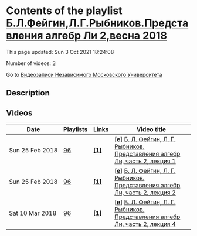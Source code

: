 # Contents of the playlist [Б.Л.Фейгин,Л.Г.Рыбников.Представления алгебр Ли 2,весна 2018](https://www.youtube.com/playlist?list=PLp9ABVh6_x4HENCjD_JlMSE3u_cZauZIN)

This page updated: Sun 3 Oct 2021 18:24:08

Number of videos: [3](#videos)

Go to [Видеозаписи Независимого Московского Университета](../README.md)

## Description



## Videos

|Date|Playlists|Links|Video title|
|---|---|---|---|
| Sun&nbsp;25&nbsp;Feb&nbsp;2018 | [96](../playlists/96 "Б.Л.Фейгин,Л.Г.Рыбников.Представления алгебр Ли 2,весна 2018") | [**[1]**](http://ium.mccme.ru/s18/s18-Feigin-Rybnikov.html) | [[**e**](https://studio.youtube.com/video/bMy2Bvc_MMs/edit "Edit")] [Б. Л. Фейгин, Л. Г. Рыбников. Представления алгебр Ли, часть 2, лекция 1](https://www.youtube.com/watch?v=bMy2Bvc_MMs&list=PLp9ABVh6_x4HENCjD_JlMSE3u_cZauZIN "Продолжение совместного с ФОПФ МФТИ спецкурса для 3 курса, в формате лекция + семинар.&#013;8 февраля 2018 г. 19:20, НМУ 310 (Москва, Большой Власьевский пер., 11)&#013;http://ium.mccme.ru/s18/s18-Feigin-Rybnikov.html") |
| Sun&nbsp;25&nbsp;Feb&nbsp;2018 | [96](../playlists/96 "Б.Л.Фейгин,Л.Г.Рыбников.Представления алгебр Ли 2,весна 2018") | [**[1]**](http://ium.mccme.ru/s18/s18-Feigin-Rybnikov.html) | [[**e**](https://studio.youtube.com/video/-9e3R1SfNs4/edit "Edit")] [Б. Л. Фейгин, Л. Г. Рыбников. Представления алгебр Ли, часть 2, лекция 2](https://www.youtube.com/watch?v=-9e3R1SfNs4&list=PLp9ABVh6_x4HENCjD_JlMSE3u_cZauZIN "Продолжение совместного с ФОПФ МФТИ спецкурса для 3 курса, в формате лекция + семинар.&#013;15 февраля 2018 г. 19:20, НМУ 310 (Москва, Большой Власьевский пер., 11)&#013;http://ium.mccme.ru/s18/s18-Feigin-Rybnikov.html") |
| Sat&nbsp;10&nbsp;Mar&nbsp;2018 | [96](../playlists/96 "Б.Л.Фейгин,Л.Г.Рыбников.Представления алгебр Ли 2,весна 2018") | [**[1]**](http://ium.mccme.ru/s18/s18-Feigin-Rybnikov.html) | [[**e**](https://studio.youtube.com/video/BBkY1clqplo/edit "Edit")] [Б. Л. Фейгин, Л. Г. Рыбников. Представления алгебр Ли, часть 2, лекция 4](https://www.youtube.com/watch?v=BBkY1clqplo&list=PLp9ABVh6_x4HENCjD_JlMSE3u_cZauZIN "Продолжение совместного с ФОПФ МФТИ спецкурса для 3 курса, в формате лекция + семинар.&#013;1 марта 2018 г. 19:20, НМУ 310 (Москва, Большой Власьевский пер., 11)&#013;http://ium.mccme.ru/s18/s18-Feigin-Rybnikov.html") |
